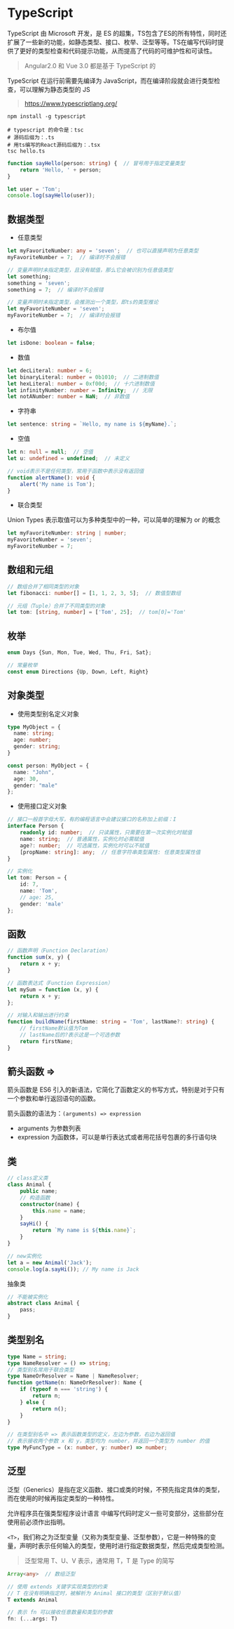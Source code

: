 # TypeScript

TypeScript 由 Microsoft 开发，是 ES 的超集，TS包含了ES的所有特性，同时还扩展了一些新的功能，如静态类型、接口、枚举、泛型等等。TS在编写代码时提供了更好的类型检查和代码提示功能，从而提高了代码的可维护性和可读性。

> Angular2.0 和 Vue 3.0 都是基于 TypeScript 的

TypeScript 在运行前需要先编译为 JavaScript，而在编译阶段就会进行类型检查，可以理解为静态类型的 JS

> <https://www.typescriptlang.org/>

```shell
npm install -g typescript

# typescript 的命令是：tsc
# 源码后缀为：.ts
# 用ts编写的React源码后缀为：.tsx
tsc hello.ts
```

```ts
function sayHello(person: string) {  // 冒号用于指定变量类型
    return 'Hello, ' + person;
}

let user = 'Tom';
console.log(sayHello(user));
```

## 数据类型

- 任意类型

```ts
let myFavoriteNumber: any = 'seven';  // 也可以直接声明为任意类型
myFavoriteNumber = 7;  // 编译时不会报错

// 变量声明时未指定类型，且没有赋值，那么它会被识别为任意值类型
let something;
something = 'seven';
something = 7;  // 编译时不会报错

// 变量声明时未指定类型，会推测出一个类型，即ts的类型推论
let myFavoriteNumber = 'seven';
myFavoriteNumber = 7;  // 编译时会报错
```

- 布尔值

```ts
let isDone: boolean = false;
```

- 数值

```ts
let decLiteral: number = 6;
let binaryLiteral: number = 0b1010;  // 二进制数值
let hexLiteral: number = 0xf00d;  // 十六进制数值
let infinityNumber: number = Infinity;  // 无限
let notANumber: number = NaN;  // 非数值
```

- 字符串

```ts
let sentence: string = `Hello, my name is ${myName}.`;
```

- 空值

```ts
let n: null = null;  // 空值
let u: undefined = undefined;  // 未定义

// void表示不是任何类型，常用于函数中表示没有返回值
function alertName(): void {
    alert('My name is Tom');
}
```

- 联合类型

Union Types 表示取值可以为多种类型中的一种，可以简单的理解为 or 的概念

```ts
let myFavoriteNumber: string | number;
myFavoriteNumber = 'seven';
myFavoriteNumber = 7;
```

## 数组和元组

```ts
// 数组合并了相同类型的对象
let fibonacci: number[] = [1, 1, 2, 3, 5];  // 数值型数组

// 元组（Tuple）合并了不同类型的对象
let tom: [string, number] = ['Tom', 25];  // tom[0]='Tom'
```

## 枚举

```ts
enum Days {Sun, Mon, Tue, Wed, Thu, Fri, Sat};

// 常量枚举
const enum Directions {Up, Down, Left, Right}
```

## 对象类型

- 使用类型别名定义对象

```ts
type MyObject = {
  name: string;
  age: number;
  gender: string;
}

const person: MyObject = {
  name: "John",
  age: 30,
  gender: "male"
};
```

- 使用接口定义对象

```ts
// 接口一般首字母大写，有的编程语言中会建议接口的名称加上前缀：I
interface Person {
    readonly id: number;  // 只读属性，只需要在第一次实例化时赋值
    name: string;  // 普通属性，实例化时必需赋值
    age?: number;  // 可选属性，实例化时可以不赋值
    [propName: string]: any;  // 任意字符串类型属性: 任意类型属性值
}

// 实例化
let tom: Person = {
    id: 7,
    name: 'Tom',
    // age: 25,
    gender: 'male'
};
```

## 函数

```ts
// 函数声明（Function Declaration）
function sum(x, y) {
    return x + y;
}

// 函数表达式（Function Expression）
let mySum = function (x, y) {
    return x + y;
};

// 对输入和输出进行约束
function buildName(firstName: string = 'Tom', lastName?: string) {
    // firstName默认值为Tom
    // lastName后的?表示这是一个可选参数
    return firstName;
}
```

## 箭头函数 =>

箭头函数是 ES6 引入的新语法，它简化了函数定义的书写方式，特别是对于只有一个参数和单行返回语句的函数。

箭头函数的语法为：`(arguments) => expression`

- arguments 为参数列表
- expression 为函数体，可以是单行表达式或者用花括号包裹的多行语句块

## 类

```ts
// class定义类
class Animal {
    public name;
    // 构造函数
    constructor(name) {
        this.name = name;
    }
    sayHi() {
        return `My name is ${this.name}`;
    }
}

// new实例化
let a = new Animal('Jack');
console.log(a.sayHi()); // My name is Jack
```

抽象类

```ts
// 不能被实例化
abstract class Animal {
    pass;
}
```

## 类型别名

```ts
type Name = string;
type NameResolver = () => string;
// 类型别名常用于联合类型
type NameOrResolver = Name | NameResolver;
function getName(n: NameOrResolver): Name {
    if (typeof n === 'string') {
        return n;
    } else {
        return n();
    }
}

// 在类型别名中 => 表示函数类型的定义，左边为参数，右边为返回值
// 表示接收两个参数 x 和 y，类型均为 number，并返回一个类型为 number 的值
type MyFuncType = (x: number, y: number) => number;
```

## 泛型

泛型（Generics）是指在定义函数、接口或类的时候，不预先指定具体的类型，而在使用的时候再指定类型的一种特性。

允许程序员在强类型程序设计语言 中编写代码时定义一些可变部分，这些部分在使用前必须作出指明。

`<T>`，我们称之为泛型变量（又称为类型变量、泛型参数），它是一种特殊的变量，声明时表示任何输入的类型，使用时进行指定数据类型，然后完成类型检测。

> 泛型常用 T、U、V 表示，通常用 T，T 是 Type 的简写

```ts
Array<any>  // 数组泛型

// 使用 extends 关键字实现类型的约束
// T 在没有明确指定时，被解析为 Animal 接口的类型（区别于默认值）
T extends Animal

// 表示 fn 可以接收任意数量和类型的参数
fn: (...args: T)
```
